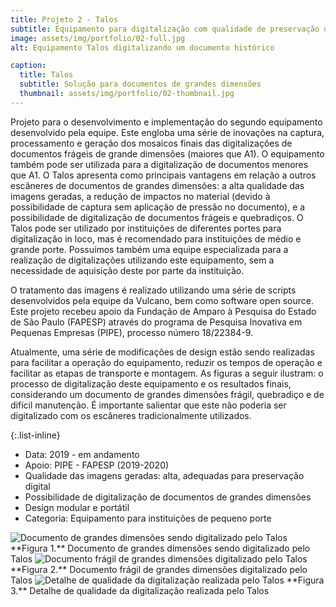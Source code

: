 ```yaml
---
title: Projeto 2 - Talos
subtitle: Equipamento para digitalização com qualidade de preservação digital de documentos frágeis de grandes dimensões.
image: assets/img/portfolio/02-full.jpg
alt: Equipamento Talos digitalizando um documento histórico

caption:
  title: Talos
  subtitle: Solução para documentos de grandes dimensões
  thumbnail: assets/img/portfolio/02-thumbnail.jpg
---
```

Projeto para o desenvolvimento e implementação do segundo equipamento desenvolvido pela equipe. Este engloba uma série de inovações na captura, processamento e geração dos mosaicos finais das digitalizações de documentos frágeis de grande dimensões (maiores que A1). O equipamento também pode ser utilizada para a digitalização de documentos menores que A1. O Talos apresenta como principais vantagens em relação a outros escâneres de documentos de grandes dimensões: a alta qualidade das imagens geradas, a redução de impactos no material (devido à possibilidade de captura sem aplicação de pressão no documento), e a possibilidade de digitalização de documentos frágeis e quebradiços. O Talos pode ser utilizado por instituições de diferentes portes para digitalização in loco, mas é recomendado para instituições de médio e grande porte. Possuímos também uma equipe especializada para a realização de digitalizações utilizando este equipamento, sem a necessidade de aquisição deste por parte da instituição. 

O tratamento das imagens é realizado utilizando uma série de scripts desenvolvidos pela equipe da Vulcano, bem como software open source. Este projeto recebeu apoio da Fundação de Amparo à Pesquisa do Estado de São Paulo (FAPESP) através do programa de Pesquisa Inovativa em Pequenas Empresas (PIPE), processo número 18/22384-9.

Atualmente, uma série de modificações de design estão sendo realizadas para facilitar a operação do equipamento, reduzir os tempos de operação e facilitar as etapas de transporte e montagem. As figuras a seguir ilustram: o processo de digitalização deste equipamento e os resultados finais, considerando um documento de grandes dimensões frágil, quebradiço e de difícil manutenção. É importante salientar que este não poderia ser digitalizado com os escâneres tradicionalmente utilizados.

{:.list-inline}
- Data: 2019 - em andamento
- Apoio: PIPE - FAPESP (2019-2020)
- Qualidade das imagens geradas: alta, adequadas para preservação digital
- Possibilidade de digitalização de documentos de grandes dimensões
- Design modular e portátil
- Categoria: Equipamento para instituições de pequeno porte

<img src="/teste-site/assets/img/portfolio/img2.jpg" alt="Documento de grandes dimensões sendo digitalizado pelo Talos" class="img-fluid">
**Figura 1.** Documento de grandes dimensões sendo digitalizado pelo Talos

<img src="/teste-site/assets/img/portfolio/img3.png" alt="Documento frágil de grandes dimensões digitalizado pelo Talos" class="img-fluid">
**Figura 2.** Documento frágil de grandes dimensões digitalizado pelo Talos

<img src="/teste-site/assets/img/portfolio/img4.png" alt="Detalhe de qualidade da digitalização realizada pelo Talos" class="img-fluid">
**Figura 3.** Detalhe de qualidade da digitalização realizada pelo Talos
